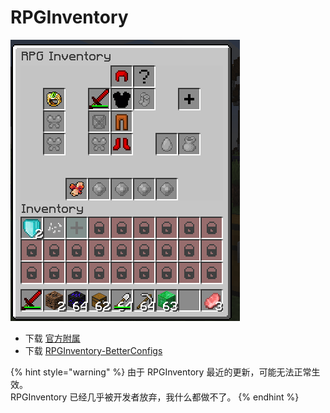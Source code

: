 # RPGInventory

![](<../../.gitbook/assets/image (18).png>)

* 下载 [官方附属](https://www.spigotmc.org/resources/addon-rpginventory-compatibility-for-itemsadder.84701/)
* 下载 [RPGInventory-BetterConfigs](https://www.spigotmc.org/resources/rpginventory-betterconfigs.85230/)

{% hint style="warning" %}
由于 RPGInventory 最近的更新，可能无法正常生效。\
RPGInventory 已经几乎被开发者放弃，我什么都做不了。
{% endhint %}
